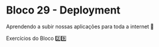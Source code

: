 # Bloco 29 - Deployment

Aprendendo a subir nossas aplicações para toda a internet :school:

Exercícios do Bloco :two::nine:
